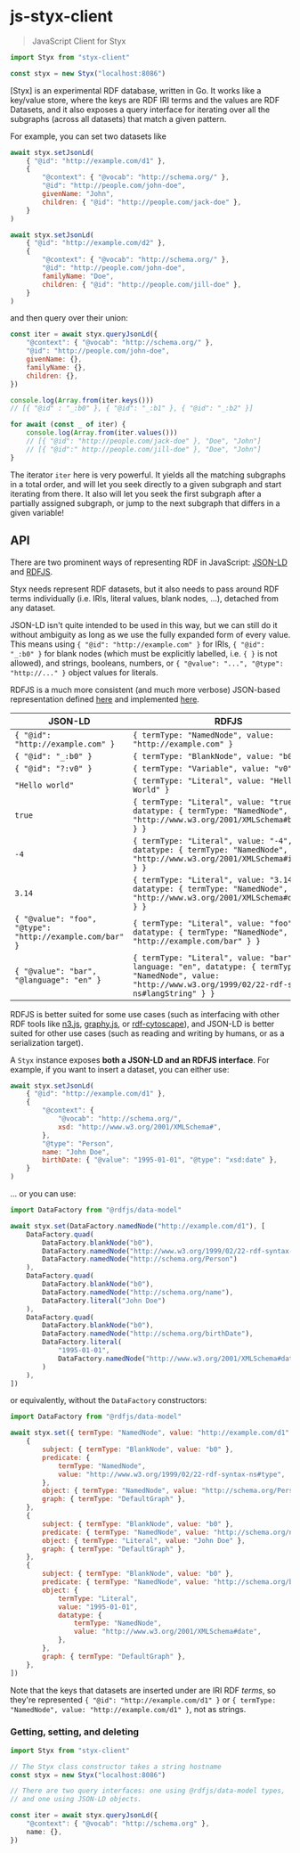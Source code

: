 # js-styx-client

> JavaScript Client for Styx

```javascript
import Styx from "styx-client"

const styx = new Styx("localhost:8086")
```

[Styx] is an experimental RDF database, written in Go. It works like a key/value store, where the keys are RDF IRI terms and the values are RDF Datasets, and it also exposes a query interface for iterating over all the subgraphs (across all datasets) that match a given pattern.

For example, you can set two datasets like

```javascript
await styx.setJsonLd(
	{ "@id": "http://example.com/d1" },
	{
		"@context": { "@vocab": "http://schema.org/" },
		"@id": "http://people.com/john-doe",
		givenName: "John",
		children: { "@id": "http://people.com/jack-doe" },
	}
)

await styx.setJsonLd(
	{ "@id": "http://example.com/d2" },
	{
		"@context": { "@vocab": "http://schema.org/" },
		"@id": "http://people.com/john-doe",
		familyName: "Doe",
		children: { "@id": "http://people.com/jill-doe" },
	}
)
```

and then query over their union:

```javascript
const iter = await styx.queryJsonLd({
	"@context": { "@vocab": "http://schema.org/" },
	"@id": "http://people.com/john-doe",
	givenName: {},
	familyName: {},
	children: {},
})

console.log(Array.from(iter.keys()))
// [{ "@id" : "_:b0" }, { "@id": "_:b1" }, { "@id": "_:b2" }]

for await (const _ of iter) {
	console.log(Array.from(iter.values()))
	// [{ "@id": "http://people.com/jack-doe" }, "Doe", "John"]
	// [{ "@id":" http://people.com/jill-doe" }, "Doe", "John"]
}
```

The iterator `iter` here is very powerful. It yields all the matching subgraphs in a total order, and will let you seek directly to a given subgraph and start iterating from there. It also will let you seek the first subgraph after a partially assigned subgraph, or jump to the next subgraph that differs in a given variable!

## API

There are two prominent ways of representing RDF in JavaScript: [JSON-LD](https://json-ld.org/) and [RDFJS](http://rdf.js.org/).

Styx needs represent RDF datasets, but it also needs to pass around RDF terms individually (i.e. IRIs, literal values, blank nodes, ...), detached from any dataset.

JSON-LD isn't quite intended to be used in this way, but we can still do it without ambiguity as long as we use the fully expanded form of every value. This means using `{ "@id": "http://example.com" }` for IRIs, `{ "@id": "_:b0" }` for blank nodes (which must be explicitly labelled, i.e. `{ }` is not allowed), and strings, booleans, numbers, or `{ "@value": "...", "@type": "http://..." }` object values for literals.

RDFJS is a much more consistent (and much more verbose) JSON-based representation defined [here](http://rdf.js.org/data-model-spec/) and implemented [here](https://github.com/rdfjs-base/data-model).

| JSON-LD                                                  | RDFJS                                                                                                                                                        |
| -------------------------------------------------------- | ------------------------------------------------------------------------------------------------------------------------------------------------------------ |
| `{ "@id": "http://example.com" }`                        | `{ termType: "NamedNode", value: "http://example.com" }`                                                                                                     |
| `{ "@id": "_:b0" }`                                      | `{ termType: "BlankNode", value: "b0" }`                                                                                                                     |
| `{ "@id": "?:v0" }`                                      | `{ termType: "Variable", value: "v0" }`                                                                                                                      |
| `"Hello world"`                                          | `{ termType: "Literal", value: "Hello World" }`                                                                                                              |
| `true`                                                   | `{ termType: "Literal", value: "true", datatype: { termType: "NamedNode", value: "http://www.w3.org/2001/XMLSchema#boolean" } }`                             |
| `-4`                                                     | `{ termType: "Literal", value: "-4", datatype: { termType: "NamedNode", value: "http://www.w3.org/2001/XMLSchema#integer" } }`                               |
| `3.14`                                                   | `{ termType: "Literal", value: "3.14", datatype: { termType: "NamedNode", value: "http://www.w3.org/2001/XMLSchema#double" } }`                              |
| `{ "@value": "foo", "@type": "http://example.com/bar" }` | `{ termType: "Literal", value: "foo", datatype: { termType: "NamedNode", value: "http://example.com/bar" } }`                                                |
| `{ "@value": "bar", "@language": "en" }`                 | `{ termType: "Literal", value: "bar", language: "en", datatype: { termType: "NamedNode", value: "http://www.w3.org/1999/02/22-rdf-syntax-ns#langString" } }` |

RDFJS is better suited for some use cases (such as interfacing with other RDF tools like [n3.js](https://github.com/rdfjs/N3.js), [graphy.js](https://github.com/blake-regalia/graphy.js), or [rdf-cytoscape](https://github.com/underlay/rdf-cytoscape)), and JSON-LD is better suited for other use cases (such as reading and writing by humans, or as a serialization target).

A `Styx` instance exposes **both a JSON-LD and an RDFJS interface**. For example, if you want to insert a dataset, you can either use:

```javascript
await styx.setJsonLd(
	{ "@id": "http://example.com/d1" },
	{
		"@context": {
			"@vocab": "http://schema.org/",
			xsd: "http://www.w3.org/2001/XMLSchema#",
		},
		"@type": "Person",
		name: "John Doe",
		birthDate: { "@value": "1995-01-01", "@type": "xsd:date" },
	}
)
```

... or you can use:

```javascript
import DataFactory from "@rdfjs/data-model"

await styx.set(DataFactory.namedNode("http://example.com/d1"), [
	DataFactory.quad(
		DataFactory.blankNode("b0"),
		DataFactory.namedNode("http://www.w3.org/1999/02/22-rdf-syntax-ns#type"),
		DataFactory.namedNode("http://schema.org/Person")
	),
	DataFactory.quad(
		DataFactory.blankNode("b0"),
		DataFactory.namedNode("http://schema.org/name"),
		DataFactory.literal("John Doe")
	),
	DataFactory.quad(
		DataFactory.blankNode("b0"),
		DataFactory.namedNode("http://schema.org/birthDate"),
		DataFactory.literal(
			"1995-01-01",
			DataFactory.namedNode("http://www.w3.org/2001/XMLSchema#date")
		)
	),
])
```

or equivalently, without the `DataFactory` constructors:

```javascript
import DataFactory from "@rdfjs/data-model"

await styx.set({ termType: "NamedNode", value: "http://example.com/d1" }, [
	{
		subject: { termType: "BlankNode", value: "b0" },
		predicate: {
			termType: "NamedNode",
			value: "http://www.w3.org/1999/02/22-rdf-syntax-ns#type",
		},
		object: { termType: "NamedNode", value: "http://schema.org/Person" },
		graph: { termType: "DefaultGraph" },
	},
	{
		subject: { termType: "BlankNode", value: "b0" },
		predicate: { termType: "NamedNode", value: "http://schema.org/name" },
		object: { termType: "Literal", value: "John Doe" },
		graph: { termType: "DefaultGraph" },
	},
	{
		subject: { termType: "BlankNode", value: "b0" },
		predicate: { termType: "NamedNode", value: "http://schema.org/birthDate" },
		object: {
			termType: "Literal",
			value: "1995-01-01",
			datatype: {
				termType: "NamedNode",
				value: "http://www.w3.org/2001/XMLSchema#date",
			},
		},
		graph: { termType: "DefaultGraph" },
	},
])
```

Note that the keys that datasets are inserted under are IRI RDF _terms_, so they're represented `{ "@id": "http://example.com/d1" }` or `{ termType: "NamedNode", value: "http://example.com/d1" }`, not as strings.

### Getting, setting, and deleting

```typescript
import Styx from "styx-client"

// The Styx class constructor takes a string hostname
const styx = new Styx("localhost:8086")

// There are two query interfaces: one using @rdfjs/data-model types,
// and one using JSON-LD objects.

const iter = await styx.queryJsonLd({
	"@context": { "@vocab": "http://schema.org" },
	name: {},
})
```
